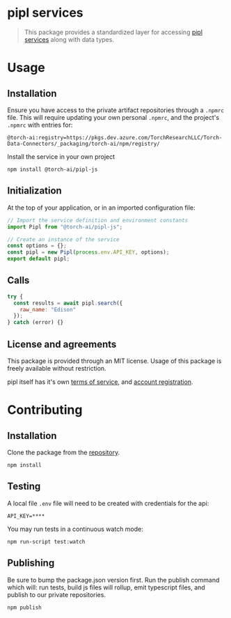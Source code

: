 # pipl services

> This package provides a standardized layer for accessing [pipl services](https://docs.pipl.com/docs) along with data types.

# Usage

## Installation

Ensure you have access to the private artifact repositories through a `.npmrc` file.
This will require updating your own personal `.npmrc`, and the project's `.npmrc` with entries for:

```
@torch-ai:registry=https://pkgs.dev.azure.com/TorchResearchLLC/Torch-Data-Connectors/_packaging/torch-ai/npm/registry/
```

Install the service in your own project

```
npm install @torch-ai/pipl-js
```

## Initialization

At the top of your application, or in an imported configuration file:

```js
// Import the service definition and environment constants
import Pipl from "@torch-ai/pipl-js";

// Create an instance of the service
const options = {};
const pipl = new Pipl(process.env.API_KEY, options);
export default pipl;
```

## Calls

```js
try {
  const results = await pipl.search({
    raw_name: "Edison"
  });
} catch (error) {}
```

## License and agreements

This package is provided through an MIT license. Usage of this package is freely available without restriction.

pipl itself has it's own
[terms of service](https://pipl.com/tos),
and [account registration](https://pipl.com/product-overview).

# Contributing

## Installation

Clone the package from the [repository](https://dev.azure.com/TorchResearchLLC/Torch-Data-Connectors/_git/pipl-js).

```
npm install
```

## Testing

A local file `.env` file will need to be created with credentials for the api:

```text
API_KEY=****
```

You may run tests in a continuous watch mode:

```
npm run-script test:watch
```

## Publishing

Be sure to bump the package.json version first.
Run the publish command which will: run tests, build js files will rollup, emit typescript files, and publish to our private repositories.

```
npm publish
```
